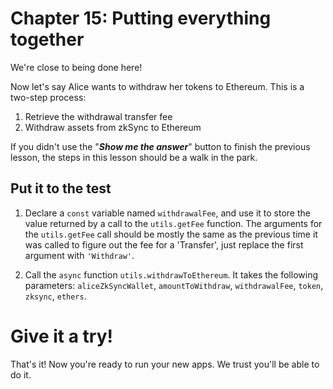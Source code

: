 # Chapter 15: Putting everything together

We're close to being done here!

Now let's say Alice wants to withdraw her tokens to Ethereum. This is a two-step process:

1. Retrieve the withdrawal transfer fee
2. Withdraw assets from zkSync to Ethereum

If you didn't use the "**_Show me the answer_**" button to finish the previous lesson, the steps in this lesson should be a walk in the park.

## Put it to the test

1. Declare a `const` variable named `withdrawalFee`, and use it to store the value returned by a call to the `utils.getFee` function. The arguments for the `utils.getFee` call should be mostly the same as the previous time it was called to figure out the fee for a 'Transfer', just replace the first argument with `'Withdraw'`.

2. Call the `async` function `utils.withdrawToEthereum`. It takes the following parameters: `aliceZkSyncWallet`, `amountToWithdraw`, `withdrawalFee`, `token`, `zksync`, `ethers`.

# Give it a try!

That's it! Now you're ready to run your new apps. We trust you'll be able to do it.
